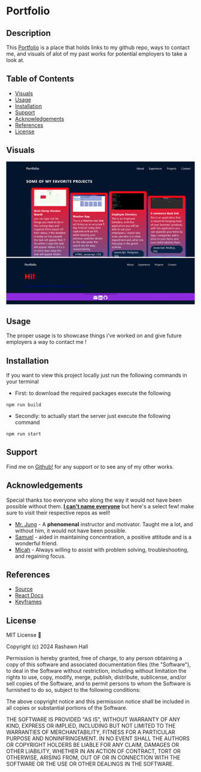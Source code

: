 # Portfolio

## Description 
This [Portfolio](https://main--boysfirstfolio.netlify.app/) is a place that holds links to my github repo, ways to contact me, and visuals of alot of my past works for potential employers to take a look at.

## Table of Contents

- [Visuals](#visuals)
- [Usage](#usage)
- [Installation](#installation)
- [Support](#support)
- [Acknowledgements](#acknowledgements)
- [References](#references)
- [License](#license)

## Visuals
 ![Screenshot](./assets/misc-images/Visual1.png)
![Screenshot](./assets/misc-images/Visual2.png)

## Usage
The proper usage is to showcase things i've worked on and give future employers a way to contact me !

## Installation
If you want to view this project locally just run the following commands in your terminal
- First: to download the required packages execute the following
```
npm run build
```
- Secondly: to actually start the server just execute the following command 
```
npm run start
```

## Support
Find me on [Github!](https://github.com/TheR16H) for any support or to see any of my other works.

## Acknowledgements
Special thanks too everyone who along the way it would not have been possible without them. <u><b>I can't name everyone</b></u> but here's a select few! make sure to visit their respective repos as well! 
- [Mr. Jung](https://github.com/juhuyoon) - A <b>phenomenal</b> instructor and motivator. Taught me a lot, and without him, it would not have been possible.
- [Samuel](https://github.com/swlodawski) - aided in maintaining concentration, a positive attitude and is a wonderful friend. 
- [Micah](https://github.com/Kalink52) - Always willing to assist with problem solving, troubleshooting, and regaining focus.


## References
- [Source](https://github.com/TheR16H) 
- [React Docs](https://react.dev/)
- [Keyframes](https://developer.mozilla.org/en-US/docs/Web/API/Web_Animations_API/Keyframe_Formats)


## License
MIT License 🔔

Copyright (c) 2024 Rashawn Hall

Permission is hereby granted, free of charge, to any person obtaining a copy
of this software and associated documentation files (the "Software"), to deal
in the Software without restriction, including without limitation the rights
to use, copy, modify, merge, publish, distribute, sublicense, and/or sell
copies of the Software, and to permit persons to whom the Software is
furnished to do so, subject to the following conditions:

The above copyright notice and this permission notice shall be included in all
copies or substantial portions of the Software.

THE SOFTWARE IS PROVIDED "AS IS", WITHOUT WARRANTY OF ANY KIND, EXPRESS OR
IMPLIED, INCLUDING BUT NOT LIMITED TO THE WARRANTIES OF MERCHANTABILITY,
FITNESS FOR A PARTICULAR PURPOSE AND NONINFRINGEMENT. IN NO EVENT SHALL THE
AUTHORS OR COPYRIGHT HOLDERS BE LIABLE FOR ANY CLAIM, DAMAGES OR OTHER
LIABILITY, WHETHER IN AN ACTION OF CONTRACT, TORT OR OTHERWISE, ARISING FROM,
OUT OF OR IN CONNECTION WITH THE SOFTWARE OR THE USE OR OTHER DEALINGS IN THE
SOFTWARE.